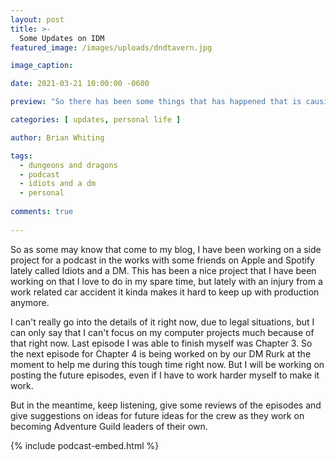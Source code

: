 ```yaml
---
layout: post
title: >-
  Some Updates on IDM
featured_image: /images/uploads/dndtavern.jpg

image_caption: 

date: 2021-03-21 10:00:00 -0600

preview: "So there has been some things that has happened that is causing a slow down in my production of side projects"

categories: [ updates, personal life ]

author: Brian Whiting

tags:
  - dungeons and dragons
  - podcast
  - idiots and a dm
  - personal
  
comments: true
  
---
```


So as some may know that come to my blog, I have been working on a side project for a podcast in the works with some friends on Apple and Spotify lately called Idiots and a DM. This has been a nice project that I have been working on that I love to do in my spare time, but lately with an injury from a work related car accident it kinda makes it hard to keep up with production anymore.

I can't really go into the details of it right now, due to legal situations, but I can only say that I can't focus on my computer projects much because of that right now. Last episode I was able to finish myself was Chapter 3. So the next episode for Chapter 4 is being worked on by our DM Rurk at the moment to help me during this tough time right now. But I will be working on posting the future episodes, even if I have to work harder myself to make it work.

But in the meantime, keep listening, give some reviews of the episodes and give suggestions on ideas for future ideas for the crew as they work on becoming Adventure Guild leaders of their own.

{% include podcast-embed.html %}